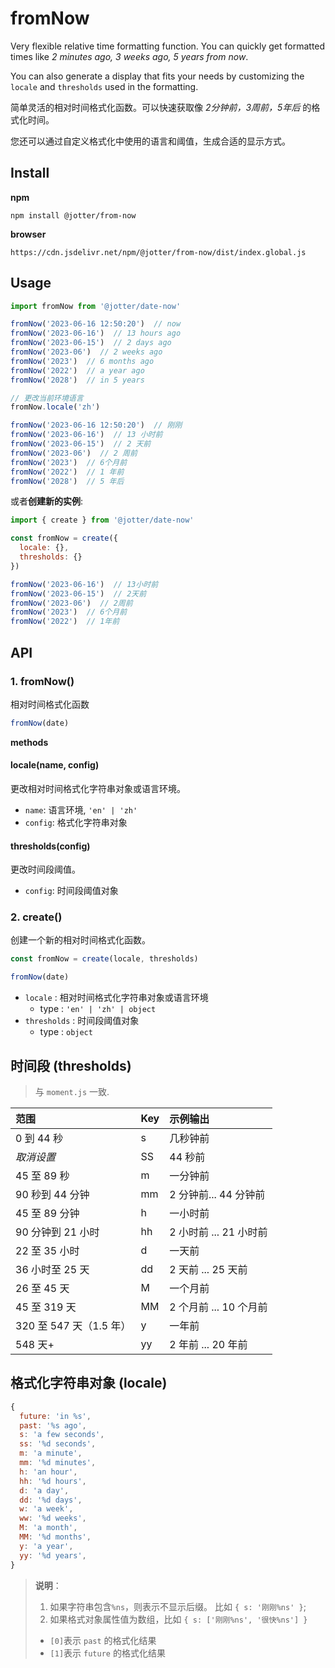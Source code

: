 # fromNow

Very flexible relative time formatting function. You can quickly get formatted times like *2 minutes ago, 3 weeks ago, 5 years from now*.

You can also generate a display that fits your needs by customizing the `locale` and `thresholds` used in the formatting.



简单灵活的相对时间格式化函数。可以快速获取像 *2分钟前，3周前，5年后* 的格式化时间。

您还可以通过自定义格式化中使用的语言和阈值，生成合适的显示方式。

## Install

**npm**

```
npm install @jotter/from-now
```
**browser**

```
https://cdn.jsdelivr.net/npm/@jotter/from-now/dist/index.global.js
```


## Usage

```js
import fromNow from '@jotter/date-now'

fromNow('2023-06-16 12:50:20')  // now
fromNow('2023-06-16')  // 13 hours ago
fromNow('2023-06-15')  // 2 days ago
fromNow('2023-06')  // 2 weeks ago
fromNow('2023')  // 6 months ago
fromNow('2022')  // a year ago
fromNow('2028')  // in 5 years

// 更改当前环境语言
fromNow.locale('zh')

fromNow('2023-06-16 12:50:20')  // 刚刚
fromNow('2023-06-16')  // 13 小时前
fromNow('2023-06-15')  // 2 天前
fromNow('2023-06')  // 2 周前
fromNow('2023')  // 6个月前
fromNow('2022')  // 1 年前
fromNow('2028')  // 5 年后
```

或者**创建新的实例**:

```js
import { create } from '@jotter/date-now'

const fromNow = create({
  locale: {},
  thresholds: {}
})

fromNow('2023-06-16')  // 13小时前
fromNow('2023-06-15')  // 2天前
fromNow('2023-06')  // 2周前
fromNow('2023')  // 6个月前
fromNow('2022')  // 1年前
```


## API

### 1. fromNow()
相对时间格式化函数

```js
fromNow(date)
```

**methods**

#### locale(name, config)
更改相对时间格式化字符串对象或语言环境。
- `name`: 语言环境, `'en' | 'zh'`
- `config`: 格式化字符串对象

#### thresholds(config)
更改时间段阈值。
- `config`: 时间段阈值对象

### 2. create()
创建一个新的相对时间格式化函数。

```js
const fromNow = create(locale, thresholds)

fromNow(date)
```

- `locale` : 相对时间格式化字符串对象或语言环境
  - type : `'en' | 'zh' | object`
- `thresholds` : 时间段阈值对象
  - type : `object`



## 时间段 (thresholds)
> 与 `moment.js` 一致.

| 范围                    | Key  | 示例输出               |
| :---------------------- | :--- | :--------------------- |
| 0 到 44 秒              | s    | 几秒钟前               |
| *取消设置*              | SS   | 44 秒前                |
| 45 至 89 秒             | m    | 一分钟前               |
| 90 秒到 44 分钟         | mm   | 2 分钟前... 44 分钟前  |
| 45 至 89 分钟           | h    | 一小时前               |
| 90 分钟到 21 小时       | hh   | 2 小时前 ... 21 小时前 |
| 22 至 35 小时           | d    | 一天前                 |
| 36 小时至 25 天         | dd   | 2 天前 ... 25 天前     |
| 26 至 45 天             | M    | 一个月前               |
| 45 至 319 天            | MM   | 2 个月前 ... 10 个月前 |
| 320 至 547 天（1.5 年） | y    | 一年前                 |
| 548 天+                 | yy   | 2 年前 ... 20 年前     |



## 格式化字符串对象 (locale)

```js
{
  future: 'in %s',
  past: '%s ago',
  s: 'a few seconds',
  ss: '%d seconds',
  m: 'a minute',
  mm: '%d minutes',
  h: 'an hour',
  hh: '%d hours',
  d: 'a day',
  dd: '%d days',
  w: 'a week',
  ww: '%d weeks',
  M: 'a month',
  MM: '%d months',
  y: 'a year',
  yy: '%d years',
}
```

> **说明**：
> 1. 如果字符串包含`%ns`，则表示不显示后缀。 比如 `{ s: '刚刚%ns' }`;
> 2. 如果格式对象属性值为数组，比如 `{ s: ['刚刚%ns', '很快%ns'] }`
>   - `[0]`表示 `past` 的格式化结果
>   - `[1]`表示 `future` 的格式化结果
